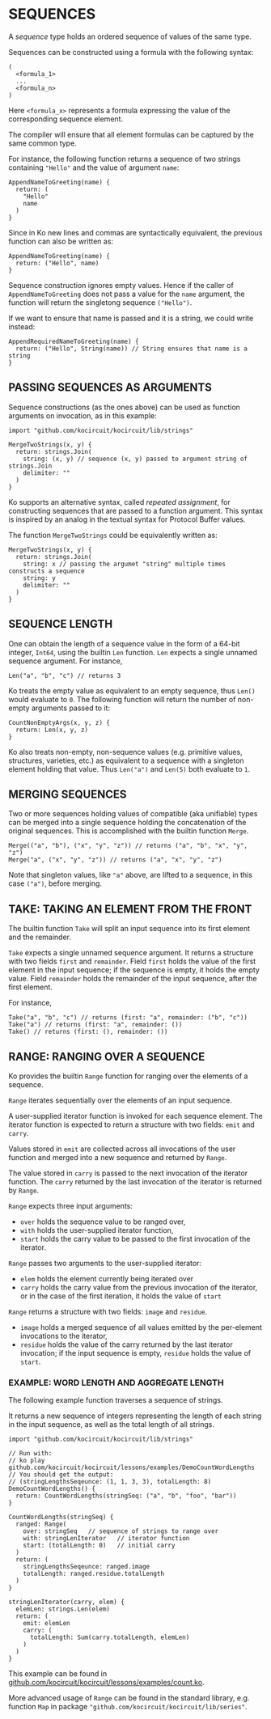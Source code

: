 # SEQUENCES

A _sequence_ type holds an ordered sequence of values of the same type.

Sequences can be constructed using a formula with the following syntax:

```ko
(
  <formula_1>
  ...
  <formula_n>
)
```

Here `<formula_x>` represents a formula expressing the value of the corresponding
sequence element.

The compiler will ensure that all element formulas can be captured by the same common type.

For instance, the following function returns a sequence of two strings containing
`"Hello"` and the value of argument `name`:

```ko
AppendNameToGreeting(name) {
  return: (
    "Hello"
    name
  )
}
```

Since in Ko new lines and commas are syntactically equivalent, the previous
function can also be written as:

```ko
AppendNameToGreeting(name) {
  return: ("Hello", name)
}
```

Sequence construction ignores empty values. Hence if the caller of
`AppendNameToGreeting` does not pass a value for the `name` argument,
the function will return the singletong sequence `("Hello")`.

If we want to ensure that name is passed and it is a string, we could write instead:

```ko
AppendRequiredNameToGreeting(name) {
  return: ("Hello", String(name)) // String ensures that name is a string
}
```

## PASSING SEQUENCES AS ARGUMENTS

Sequence constructions (as the ones above) can be used as function
arguments on invocation, as in this example:

```ko
import "github.com/kocircuit/kocircuit/lib/strings"

MergeTwoStrings(x, y) {
  return: strings.Join(
    string: (x, y) // sequence (x, y) passed to argument string of strings.Join
    delimiter: ""
  )
}
```

Ko supports an alternative syntax, called _repeated assignment_,
for constructing sequences that are passed
to a function argument. This syntax is inspired by an analog in the textual
syntax for Protocol Buffer values.

The function `MergeTwoStrings` could be equivalently written as:

```ko
MergeTwoStrings(x, y) {
  return: strings.Join(
    string: x // passing the argumet "string" multiple times constructs a sequence
    string: y
    delimiter: ""
  )
}
```

## SEQUENCE LENGTH

One can obtain the length of a sequence value in the form of a 64-bit integer, `Int64`,
using the builtin `Len` function. `Len` expects a single unnamed sequence argument.
For instance,

```ko
Len("a", "b", "c") // returns 3
```

Ko treats the empty value as equivalent to an empty sequence, thus `Len()` would evaluate to `0`.
The following function will return the number of non-empty arguments passed to it:

```ko
CountNonEmptyArgs(x, y, z) {
  return: Len(x, y, z)
}
```

Ko also treats non-empty, non-sequence values (e.g. primitive values, structures, varieties, etc.)
as equivalent to a sequence with a singleton element holding that value.
Thus `Len("a")` and `Len(5)` both evaluate to `1`.

## MERGING SEQUENCES

Two or more sequences holding values of compatible (aka unifiable) types can be merged into
a single sequence holding the concatenation of the original sequences. This is accomplished
with the builtin function `Merge`.

```ko
Merge(("a", "b"), ("x", "y", "z")) // returns ("a", "b", "x", "y", "z")
Merge("a", ("x", "y", "z")) // returns ("a", "x", "y", "z")
```

Note that singleton values, like `"a"` above, are lifted to a sequence, in this case `("a")`,
before merging.

## TAKE: TAKING AN ELEMENT FROM THE FRONT

The builtin function `Take` will split an input sequence into its first element and the remainder.

`Take` expects a single unnamed sequence argument.
It returns a structure with two fields `first` and `remainder`.
Field `first` holds the value of the first element in the input sequence;
if the sequence is empty, it holds the empty value.
Field `remainder` holds the remainder of the input sequence, after the first
element.

For instance,

```ko
Take("a", "b", "c") // returns (first: "a", remainder: ("b", "c"))
Take("a") // returns (first: "a", remainder: ())
Take() // returns (first: (), remainder: ())
```

## RANGE: RANGING OVER A SEQUENCE

Ko provides the builtin `Range` function for ranging over the elements of a sequence.

`Range` iterates sequentially over the elements of an input sequence.

A user-supplied iterator function is invoked for each sequence element.
The iterator function is expected to return a structure with two fields: `emit` and `carry`.

Values stored in `emit` are collected across all invocations of the user
function and merged into a new sequence and returned by `Range`.

The value stored in `carry` is passed to the next invocation of the iterator function.
The `carry` returned by the last invocation of the iterator is returned by `Range`.

`Range` expects three input arguments:

* `over` holds the sequence value to be ranged over,
* `with` holds the user-supplied iterator function,
* `start` holds the carry value to be passed to the first invocation of the iterator.

`Range` passes two arguments to the user-supplied iterator:

* `elem` holds the element currently being iterated over
* `carry` holds the carry value from the previous invocation of the iterator,
  or in the case of the first iteration, it holds the value of `start`

`Range` returns a structure with two fields: `image` and `residue`.

* `image` holds a merged sequence of all values emitted by the per-element
  invocations to the iterator,
* `residue` holds the value of the carry returned by the last iterator invocation;
  if the input sequence is empty, `residue` holds the value of `start`.

### EXAMPLE: WORD LENGTH AND AGGREGATE LENGTH

The following example function traverses a sequence of strings.

It returns a new sequence of integers representing the length of each string in the input sequence,
as well as the total length of all strings.

```ko
import "github.com/kocircuit/kocircuit/lib/strings"

// Run with:
// ko play github.com/kocircuit/kocircuit/lessons/examples/DemoCountWordLengths
// You should get the output:
// (stringLengthsSeqeunce: (1, 1, 3, 3), totalLength: 8)
DemoCountWordLengths() {
  return: CountWordLengths(stringSeq: ("a", "b", "foo", "bar"))
}

CountWordLengths(stringSeq) {
  ranged: Range(
    over: stringSeq   // sequence of strings to range over
    with: stringLenIterator   // iterator function
    start: (totalLength: 0)   // initial carry
  )
  return: (
    stringLengthsSeqeunce: ranged.image
    totalLength: ranged.residue.totalLength
  )
}

stringLenIterator(carry, elem) {
  elemLen: strings.Len(elem)
  return: (
    emit: elemLen
    carry: (
      totalLength: Sum(carry.totalLength, elemLen)
    )
  )
}
```

This example can be found in
[github.com/kocircuit/kocircuit/lessons/examples/count.ko](github.com/kocircuit/kocircuit/lessons/examples/count.ko).

More advanced usage of `Range` can be found in the standard library, e.g.
function `Map` in package `"github.com/kocircuit/kocircuit/lib/series"`.
